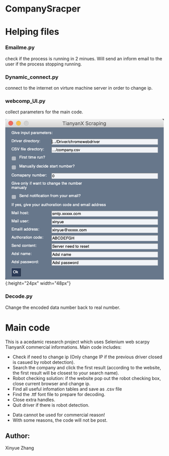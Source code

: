 # CompanySracper

# Helping files

### Emailme.py
 check if the process is running in 2 minues. Will send an inform email to the user if the process stopping running.
### Dynamic_connect.py
 connect to the internet on virture machine server in order to change ip.
### webcomp_UI.py
 collect parameters for the main code.
 
 ![UI](WX20200822-145351@2x.png) {:height="24px" width="48px"}
 
### Decode.py
 Change the encoded data number back to real number.
 
# Main code
 This is a acedamic research project which uses Selenium web scarpy TianyanX commercial informations.
 Main code includes:
 - Check if need to change ip (Only change IP if the previous driver closed is casued by robot detection).
 - Search the company and click the first result (according to the website, the first result will be closest to your search name).
 - Robot checking solution: if the website pop out the robot checking box, close current browser and change ip.
 - Find all useful infomation tables and save as .csv file
 - Find the .ttf font file to prepare for decoding.
 - Close extra handles.
 - Quit driver if there is robot detection.
 * Data cannot be used for commercial reason!
 * With some reasons, the code will not be post.
 
## Author:
 Xinyue Zhang

